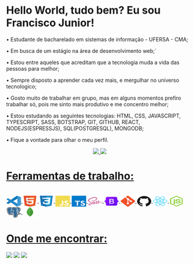 # Hello World, tudo bem? Eu sou Francisco Junior!

• Estudante de bacharelado em sistemas de informação - UFERSA - CMA;

• Em busca de um estágio na área de desenvolvimento web;´

• Estou entre aqueles que acreditam que a tecnologia muda a vida das pessoas para melhor;

• Sempre disposto a aprender cada vez mais, e mergulhar no universo tecnologico;

• Gosto muito de trabalhar em grupo, mas em alguns momentos prefiro trabalhar só, pois me sinto mais produtivo e me concentro melhor;

• Estou estudando as seguintes tecnologias: HTML, CSS, JAVASCRIPT, TYPESCRIPT, SASS, BOTSTRAP, GIT, GITHUB, REACT, NODEJS(ESPRESSJS), SQL(POSTGRESQL), MONGODB;

• Fique a vontade para olhar o meu perfil.

<div align="center">
  <a href="https://github.com/FranciiscoJunior">
  <img height="180em" src="https://github-readme-stats.vercel.app/api?username=FranciiscoJunior&show_icons=true&theme=dark&include_all_commits=true&count_private=true"/>
  <img height="180em" src="https://github-readme-stats.vercel.app/api/top-langs/?username=FranciiscoJunior&layout=compact&langs_count=7&theme=dark"/>  
</div>

# Ferramentas de trabalho:
  
<div style="display: inline_block"><br>
<img align="center" alt="junior-VSCODE" height="30" width="40" src="https://raw.githubusercontent.com/devicons/devicon/master/icons/vscode/vscode-original.svg">

  <img align="center" alt="junior-HTML" height="30" width="40" src="https://raw.githubusercontent.com/devicons/devicon/master/icons/html5/html5-original.svg">

  <img align="center" alt="junior-CSS" height="30" width="40" src="https://raw.githubusercontent.com/devicons/devicon/master/icons/css3/css3-original.svg">

  <img align="center" alt="junior-Js" height="30" width="40" src="https://raw.githubusercontent.com/devicons/devicon/master/icons/javascript/javascript-plain.svg">

  <img align="center" alt="junior-TYPESCRIPT" height="30" width="40" src="https://raw.githubusercontent.com/devicons/devicon/master/icons/typescript/typescript-original.svg">

  <img align="center" alt="junior-SASS" height="30" width="40" src="https://raw.githubusercontent.com/devicons/devicon/master/icons/sass/sass-original.svg">

  <img align="center" alt="junior-BOTSTRAP" height="30" width="40" src="https://raw.githubusercontent.com/devicons/devicon/master/icons/bootstrap/bootstrap-original.svg">

  <img align="center" alt="junior-GITHUB" height="30" width="40" src="https://raw.githubusercontent.com/devicons/devicon/master/icons/git/git-original.svg">

  <img align="center" alt="junior-GIT" height="30" width="40" src="https://raw.githubusercontent.com/devicons/devicon/master/icons/github/github-original.svg">

  <img align="center" alt="junior-React" height="30" width="40" src="https://raw.githubusercontent.com/devicons/devicon/master/icons/react/react-original.svg">

  <img align="center" alt="junior-ESPRESSJS" height="30" width="40" src="https://raw.githubusercontent.com/devicons/devicon/master/icons/nodejs/nodejs-original.svg">

  <img align="center" alt="junior-POSTEGRESQL" height="30" width="40" src="https://raw.githubusercontent.com/devicons/devicon/master/icons/postgresql/postgresql-original.svg">

<img align="center" alt="junior-MONGODB" height="30" width="40" src="https://raw.githubusercontent.com/devicons/devicon/master/icons/mongodb/mongodb-original.svg">

</div>

# Onde me encontrar:
  
<div> 
  <a href="https://www.instagram.com/junior_assis07/" target="_blank"><img src="https://img.shields.io/badge/-Instagram-%23E4405F?style=for-the-badge&logo=instagram&logoColor=white" target="_blank"></a>
  <a href = "mailto:franciscoamj1001@gmail.com@gmail.com"><img src="https://img.shields.io/badge/-Gmail-%23333?style=for-the-badge&logo=gmail&logoColor=white" target="_blank"></a>
  <a href="https://www.linkedin.com/in/francisco-junior-348a14209/" target="_blank"><img src="https://img.shields.io/badge/-LinkedIn-%230077B5?style=for-the-badge&logo=linkedin&logoColor=white" target="_blank"></a>
</div>